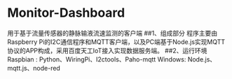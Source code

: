 # Monitor-Dashboard
  用于基于流量传感器的静脉输液流速监测的客户端
##1、组成部分
  程序主要由Raspberry Pi的I2C通信程序和MQTT客户端，以及PC端基于Node.js实现MQTT协议的APP构成，采用百度天工IoT接入实现数据服务端。
##2、运行环境
  Raspbian : Python、WiringPi、I2ctools、Paho-mqtt
  Windows: Node.js、mqtt.js、node-red
